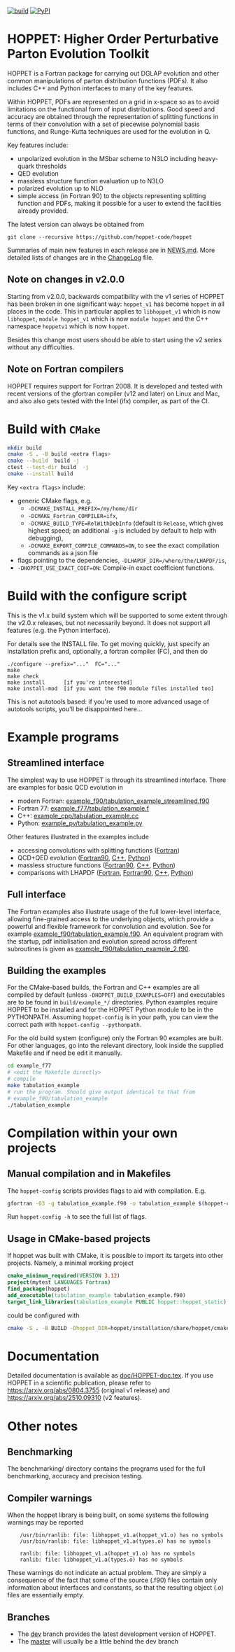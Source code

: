 [![build](https://github.com/hoppet-code/hoppet/actions/workflows/main.yml/badge.svg)](https://github.com/hoppet-code/hoppet/actions/workflows/main.yml)
<a href="https://pypi.org/project/HOPPET/"><img alt="PyPI" src="https://img.shields.io/pypi/v/HOPPET"/></a>

# HOPPET: Higher Order Perturbative Parton Evolution Toolkit

HOPPET is a Fortran package for carrying out DGLAP evolution and other
common manipulations of parton distribution functions (PDFs). It also
includes C++ and Python interfaces to many of the key features.

Within HOPPET, PDFs are represented on a grid in x-space so as to
avoid limitations on the functional form of input
distributions. Good speed and accuracy are obtained through the
representation of splitting functions in terms of their convolution
with a set of piecewise polynomial basis functions, and Runge-Kutta
techniques are used for the evolution in Q.

Key features include:

* unpolarized evolution in the MSbar scheme to N3LO including heavy-quark thresholds
* QED evolution
* massless structure function evaluation up to N3LO
* polarized evolution up to NLO
* simple access (in Fortran 90) to the objects representing splitting
  function and PDFs, making it possible for a user to extend the
  facilities already provided.

The latest version can always be obtained from

    git clone --recursive https://github.com/hoppet-code/hoppet

Summaries of main new features in each release are in
[NEWS.md](NEWS.md). More detailed lists of changes are in the
[ChangeLog](ChangeLog) file.



## Note on changes in v2.0.0


Starting from v2.0.0, backwards compatibility with the v1 series of
HOPPET has been broken in one significant way: `hoppet_v1`
has become `hoppet` in all places in the code. This in particular
applies to `libhoppet_v1` which is now `libhoppet`, `module hoppet_v1`
which is now `module hoppet` and the C++ namespace `hoppetv1` which
is now `hoppet`.

Besides this change most users should be able to start using the v2
series without any difficulties.

## Note on Fortran compilers

HOPPET requires support for Fortran 2008. It is developed and tested
with recent versions of the gfortran compiler (v12 and later) on Linux
and Mac, and also also gets tested with the Intel (ifx) compiler, as
part of the CI.

# Build with `CMake`


```bash
mkdir build
cmake -S . -B build <extra flags>
cmake --build  build -j 
ctest --test-dir build  -j
cmake --install build
```

Key `<extra flags>` include:
- generic CMake flags, e.g. 
  * `-DCMAKE_INSTALL_PREFIX=/my/home/dir`
  * `-DCMAKE_Fortran_COMPILER=ifx`,
  * `-DCMAKE_BUILD_TYPE=RelWithDebInfo` (default is `Release`, which gives highest speed; an additional `-g` is included by default to help with debugging), 
  * `-DCMAKE_EXPORT_COMPILE_COMMANDS=ON`, to see the exact compilation commands as a json file
- flags pointing to the dependencies, `-DLHAPDF_DIR=/where/the/LHAPDF/is`,
- `-DHOPPET_USE_EXACT_COEF=ON`:    Compile-in exact coefficient functions.



# Build with the configure script

This is the v1.x build system which will be supported to some extent
through the v2.0.x releases, but not necessarily beyond. It does not
support all features (e.g. the Python interface).

For details see the INSTALL file. To get moving quickly, just specify
an installation prefix and, optionally, a fortran compiler (FC), and then do

    ./configure --prefix="..."  FC="..."
    make 
    make check
    make install      [if you're interested]
    make install-mod  [if you want the f90 module files installed too]

This is not autotools based: if you're used to more advanced usage of
autotools scripts, you'll be disappointed here...


# Example programs

## Streamlined interface

The simplest way to use HOPPET is through its streamlined interface.
There are examples for basic QCD evolution in 
- modern Fortran:
[example_f90/tabulation_example_streamlined.f90](example_f90/tabulation_example_streamlined.f90)
- Fortran 77: [example_f77/tabulation_example.f](example_f77/tabulation_example.f) 
- C++: [example_cpp/tabulation_example.cc](example_cpp/tabulation_example.cc)
- Python: [example_py/tabulation_example.py](example_py/tabulation_example.py)

Other features illustrated in the examples include

- accessing convolutions with splitting functions ([Fortran](example_f77/convolution_example.f))
- QCD+QED evolution ([Fortran90](example_f90/tabulation_example_qed_streamlined.f90), [C++](example_cpp/tabulation_example_qed.cc), [Python](example_py/tabulation_example_qed.py))
- massless structure functions ([Fortran90](example_f90/structure_functions_example.f90), [C++](example_cpp/structure_functions_example.cc), [Python](example_py/structure_function_example.py))
- comparisons with LHAPDF ([Fortran](example_f77/compare_lhapdf_hoppet.f), [Fortran90](example_f90/with-lhapdf/lhapdf_to_hoppet.f90), [C++](example_cpp/with-lhapdf/lhapdf_to_hoppet.cc), [Python](example_py/lhapdf_to_hoppet.py))


## Full interface  
The Fortran examples also illustrate usage of the full lower-level interface,
allowing fine-grained access to the underlying objects, which provide a
powerful and flexible framework for convolution and evolution.
See for example
[example_f90/tabulation_example.f90](example_f90/tabulation_example.f90).
An equivalent program with the startup, pdf initialisation and
evolution spread across different subroutines is given as
[example_f90/tabulation_example_2.f90](example_f90/tabulation_example_2.f90).

## Building the examples

For the CMake-based builds, the Fortran and C++ examples are all
compiled by default (unless `-DHOPPET_BUILD_EXAMPLES=OFF`) and
executables are to be found in `build/example_*/` directories. Python
examples require HOPPET to be installed and for the HOPPET Python module
to be in the PYTHONPATH. Assuming `hoppet-config` is in your path, you
can view the correct path with `hoppet-config --pythonpath`. 


For the old build system (configure) only the Fortran 90 examples are
built. For other languages, go into the relevant directory, look inside
the supplied Makefile and if need be edit it manually.

```bash
cd example_f77
# <edit the Makefile directly>
# compile
make tabulation_example
# run the program. Should give output identical to that from
# example_f90/tabulation_example
./tabulation_example
```

# Compilation within your own projects

## Manual compilation and in Makefiles

The `hoppet-config` scripts provides flags to aid with compilation. E.g.

```sh
gfortran -O3 -g tabulation_example.f90 -o tabulation_example $(hoppet-config --fflags --libs)
```

Run `hoppet-config -h` to see the full list of flags.

## Usage in CMake-based projects

If hoppet was built with CMake, it is possible to import its targets into
other projects. Namely, a minimal working project 

```CMake
cmake_minimum_required(VERSION 3.12)
project(mytest LANGUAGES Fortran)
find_package(hoppet)
add_executable(tabulation_example tabulation_example.f90)
target_link_libraries(tabulation_example PUBLIC hoppet::hoppet_static)
```

could be configured with 

```sh
cmake -S . -B BUILD -Dhoppet_DIR=hoppet/installation/share/hoppet/cmake
```

# Documentation

Detailed documentation is available as
[doc/HOPPET-doc.tex](doc/HOPPET-doc.tex). If you use HOPPET in a
scientific publication, please refer to https://arxiv.org/abs/0804.3755
(original v1 release) and https://arxiv.org/abs/2510.09310 (v2 features).


# Other notes

## Benchmarking

The benchmarking/ directory contains the programs used for the full
benchmarking, accuracy and precision testing. 

## Compiler warnings

When the hoppet library is being built, on some systems the following
warnings may be reported 

```
    /usr/bin/ranlib: file: libhoppet_v1.a(hoppet_v1.o) has no symbols
    /usr/bin/ranlib: file: libhoppet_v1.a(types.o) has no symbols
    
    ranlib: file: libhoppet_v1.a(hoppet_v1.o) has no symbols
    ranlib: file: libhoppet_v1.a(types.o) has no symbols
```

These warnings do not indicate an actual problem. They are simply a
consequence of the fact that some of the source (.f90) files contain
only information about interfaces and constants, so that the resulting
object (.o) files are essentially empty.


## Branches

- The [dev](https://github.com/hoppet-code/hoppet/tree/dev) branch
provides the latest development version of HOPPET. 
- The [master](https://github.com/hoppet-code/hoppet/tree/branch) will
usually be a little behind the dev branch



